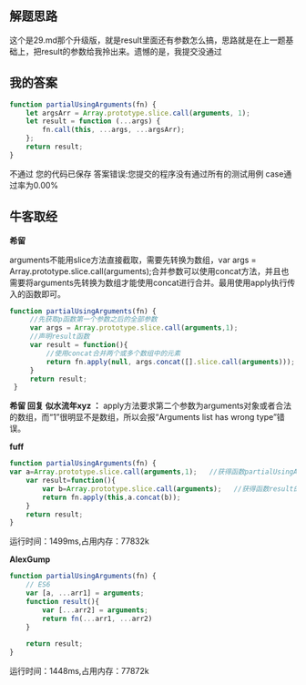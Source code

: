 ## 解题思路

这个是29.md那个升级版，就是result里面还有参数怎么搞，思路就是在上一题基础上，把result的参数给我拎出来。遗憾的是，我提交没通过

## 我的答案

```js
function partialUsingArguments(fn) {
    let argsArr = Array.prototype.slice.call(arguments, 1);
    let result = function (...args) {
        fn.call(this, ...args, ...argsArr);
    };
    return result;
}
```
不通过
您的代码已保存
答案错误:您提交的程序没有通过所有的测试用例
case通过率为0.00%

## 牛客取经

**希留**

arguments不能用slice方法直接截取，需要先转换为数组，var args = Array.prototype.slice.call(arguments);合并参数可以使用concat方法，并且也需要将arguments先转换为数组才能使用concat进行合并。最用使用apply执行传入的函数即可。

```js
function partialUsingArguments(fn) {
     //先获取p函数第一个参数之后的全部参数
     var args = Array.prototype.slice.call(arguments,1);
     //声明result函数
     var result = function(){
         //使用concat合并两个或多个数组中的元素
         return fn.apply(null, args.concat([].slice.call(arguments)));
     }
     return result;
 }
```
**希留 回复 似水流年xyz ：** apply方法要求第二个参数为arguments对象或者合法的数组，而“1”很明显不是数组，所以会报“Arguments list has wrong type”错误。


**fuff**

```js
function partialUsingArguments(fn) {
var a=Array.prototype.slice.call(arguments,1);   //获得函数partialUsingArguments()  除第一个参数外的参数数组
    var result=function(){
        var b=Array.prototype.slice.call(arguments);   //获得函数result的参数数组
        return fn.apply(this,a.concat(b));
    }
    return result;
}
```
运行时间：1499ms,占用内存：77832k

**AlexGump**

```js
function partialUsingArguments(fn) {
    // ES6
    var [a, ...arr1] = arguments;
    function result(){
        var [...arr2] = arguments;
        return fn(...arr1, ...arr2)
    }
     
    return result;
}
```
运行时间：1448ms,占用内存：77872k



